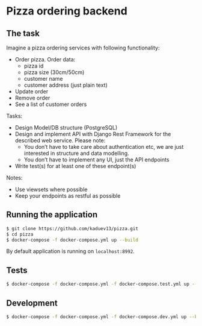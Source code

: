 # Pizza ordering backend

## The task

Imagine a pizza ordering services with following functionality:

* Order pizza. Order data:
    * pizza id
    * pizza size (30cm/50cm)
    * customer name
    * customer address (just plain text)
* Update order
* Remove order
* See a list of customer orders

Tasks:

* Design Model/DB structure (PostgreSQL) 
* Design and implement API with Django Rest Framework for the described web service. Please note:
    * You don’t have to take care about authentication etc, we are just interested in structure and data modelling.
    * You don’t have to implement any UI, just the API endpoints
* Write test(s) for at least one of these endpoint(s)

Notes:
* Use viewsets where possible
* Keep your endpoints as restful as possible

## Running the application

```bash
$ git clone https://github.com/kaduev13/pizza.git
$ cd pizza
$ docker-compose -f docker-compose.yml up --build
```

By default application is running on `localhost:8992`.


## Tests

```bash
$ docker-compose -f docker-compose.yml -f docker-compose.test.yml up --build --abort-on-container-exit
```


## Development

```bash
$ docker-compose -f docker-compose.yml -f docker-compose.dev.yml up --build
```
